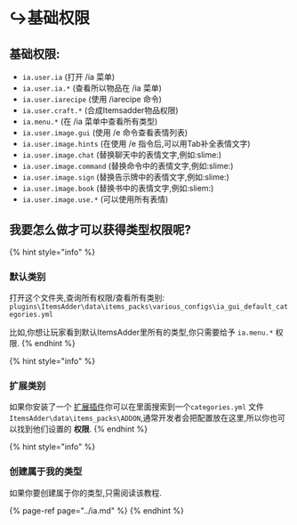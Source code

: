 # ↪️基础权限

## 基础权限:

* `ia.user.ia` \(打开 /ia 菜单\)
* `ia.user.ia.*` \(查看所以物品在 /ia 菜单\)
* `ia.user.iarecipe` \(使用 /iarecipe 命令\)
* `ia.user.craft.*` \(合成Itemsadder物品权限\)
* `ia.menu.*` \(在 /ia 菜单中查看所有类型\)
* `ia.user.image.gui` \(使用 /e 命令查看表情列表\)
* `ia.user.image.hints` \(在使用 /e 指令后,可以用Tab补全表情文字\)
* `ia.user.image.chat` \(替换聊天中的表情文字,例如:slime:\)
* `ia.user.image.command` \(替换命令中的表情文字,例如:slime:\)
* `ia.user.image.sign` \(替换告示牌中的表情文字,例如:slime:\)
* `ia.user.image.book` \(替换书中的表情文字,例如:sliem:\)
* `ia.user.image.use.*` \(可以使用所有表情\)

## 我要怎么做才可以获得类型权限呢?

{% hint style="info" %}
### 默认类别

打开这个文件夹,查询所有权限/查看所有类别:
`plugins\ItemsAdder\data\items_packs\various_configs\ia_gui_default_categories.yml`

比如,你想让玩家看到默认ItemsAdder里所有的类型,你只需要给予 `ia.menu.*` 权限.
{% endhint %}

{% hint style="info" %}
### 扩展类别

如果你安装了一个 [扩展插件](https://addons.plugin.ga/itemsadder/)你可以在里面搜索到一个`categories.yml` 文件 `ItemsAdder\data\items_packs\ADDON`,通常开发者会把配置放在这里,所以你也可以找到他们设置的 **权限**.
{% endhint %}

{% hint style="info" %}
### 创建属于我的类型

如果你要创建属于你的类型,只需阅读该教程.

{% page-ref page="../ia.md" %}
{% endhint %}


